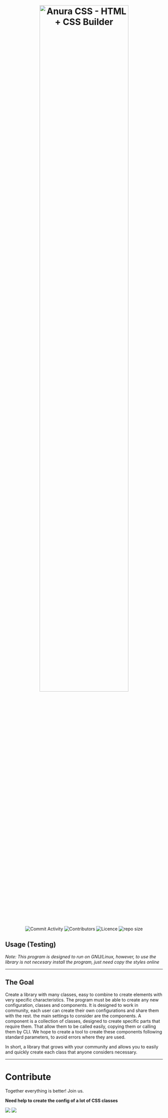 <h1 align="center">
  <img src="https://github.com/juampam/anura-css/blob/master/program/styles/anura.png?sanitize=true" alt="Anura CSS - HTML + CSS Builder" width="75%">
</h1>

<div align="center">

![Commit Activity](https://img.shields.io/github/commit-activity/w/juampam/anura?style=for-the-badge)
![Contributors](https://img.shields.io/github/contributors/juampam/anura?style=for-the-badge)
![Licence](https://img.shields.io/github/license/juampam/anura?style=for-the-badge)
![repo size](https://img.shields.io/github/repo-size/juampam/anura?style=for-the-badge)

</div>     

## Usage (Testing)

*Note: This program is designed to run on GNU/Linux, however, to use the library is not necesary install the program, just need copy the styles online*

---
## The Goal

Create a library with many classes, easy to combine to create elements with very specific characteristics. The program must be able to create any new configuration, classes and components. It is designed to work in community, each user can create their own configurations and share them with the rest. the main settings to consider are the components. A component is a collection of classes, designed to create specific parts that require them. That allow them to be called easily, copying them or calling them by CLI. We hope to create a tool to create these components following standard parameters, to avoid errors where they are used.

In short, a library that grows with your community and allows you to easily and quickly create each class that anyone considers necessary.

---
# Contribute 

Together everything is better! Join us.

**Need help to create the config of a lot of CSS classes**

[<img src="https://img.shields.io/badge/Discord-7289DA?style=flat&logo=discord&logoColor=white"/>](https://discord.gg/22XF2sGC)
[<img src="https://img.shields.io/badge/Telegram-2CA5E0?style=flat&logo=telegram&logoColor=white"/>](https://t.me/+axasghbryK9mMWIx)




